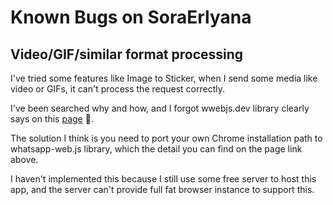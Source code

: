 # Known Bugs on SoraErlyana

## Video/GIF/similar format processing
I've tried some features like Image to Sticker, when I send some media like video or GIFs, it can't process the request correctly.

I've been searched why and how, and I forgot wwebjs.dev library clearly says on this [page](https://wwebjs.dev/guide/creating-your-bot/handling-attachments.html#caveat-for-sending-videos-and-gifs) 🤣.

The solution I think is you need to port your own Chrome installation path to whatsapp-web.js library, which the detail you can find on the page link above.

I haven't implemented this because I still use some free server to host this app, and the server can't provide full fat browser instance to support this.